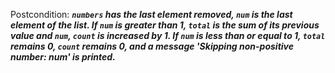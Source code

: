 Postcondition: ***`numbers` has the last element removed, `num` is the last element of the list. If `num` is greater than 1, `total` is the sum of its previous value and `num`, `count` is increased by 1. If `num` is less than or equal to 1, `total` remains 0, `count` remains 0, and a message 'Skipping non-positive number: num' is printed.***